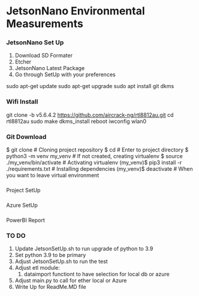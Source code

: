 # JetsonNano Environmental Measurements


### JetsonNano Set Up
1. Download SD Formater
2. Etcher
3. JetsonNano Latest Package
4. Go through SetUp with your preferences

sudo apt-get update
sudo apt-get upgrade
sudo apt install git dkms

###  Wifi Install

git clone -b v5.6.4.2 https://github.com/aircrack-ng/rtl8812au.git cd rtl8812au
sudo make dkms_install
reboot
iwconfig wlan0

### Git Download

$ git clone <Project A>  # Cloning project repository
$ cd <Project A> # Enter to project directory
$ python3 -m venv my_venv # If not created, creating virtualenv
$ source ./my_venv/bin/activate # Activating virtualenv
(my_venv)$ pip3 install -r ./requirements.txt # Installing dependencies
(my_venv)$ deactivate # When you want to leave virtual environment


###
Project SetUp





###
Azure SetUp





###
PowerBI Report

### TO DO
1. Update JetsonSetUp.sh to run upgrade of python to 3.9
2. Set python 3.9 to be primary
3. Adjust JetsonSetUp.sh to run the test
4. Adjust etl module:
   1. dataimport functiont to have selection for local db or azure
5. Adjust main.py to call for ether local or Azure
6. Write Up for ReadMe.MD file